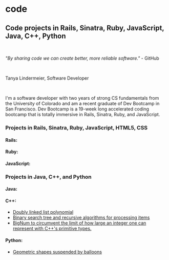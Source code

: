 # code
<h2>Code projects in Rails, Sinatra, Ruby, JavaScript, Java, C++, Python</h2><br>
<p><i>"By sharing code we can create better, more reliable software."</i> - GitHub</p><br> 
<p>Tanya Lindermeier, Software Developer</p><br>
<p>I'm a software developer with two years of strong CS fundamentals from the University of Colorado and am a recent graduate of Dev Bootcamp in San Francisco. Dev Bootcamp is a 19-week long accelerated coding bootcamp that is totally immersive in Rails, Sinatra, Ruby, and JavaScript.</p>  

<h3>Projects in Rails, Sinatra, Ruby, JavaScript, HTML5, CSS</h3>
<h4>Rails:</h4>
<h4>Ruby:</h4>
<h4>JavaScript:</h4>

<h3>Projects in Java, C++, and Python</h3>
<h4>Java:</h4>

<h4>C++:</h4>
<ul>
	<li><a href="cPlusPlus/DoublyLinkedList">Doubly linked list polynomial</a></li>
	<li><a href="cPlusPlus/BinarySearchTreeBag">Binary search tree and recursive algorithms for processing items</a></li>	
	<li><a href="cPlusPlus/BigNum">BigNum to circumvent the limit of how large an integer one can represent with C++'s primitive types.</a></li>
</ul>

<h4>Python:</h4>
<ul>
	<li><a href="python/caterpillar">Geometric shapes suspended by balloons</a></li>
</ul>